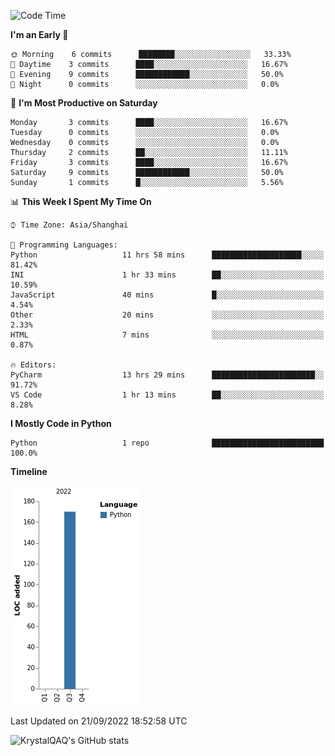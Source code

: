 <!--START_SECTION:waka-->
![Code Time](http://img.shields.io/badge/Code%20Time-24%20hrs%2059%20mins-blue)

**I'm an Early 🐤** 

```text
🌞 Morning    6 commits      ████████░░░░░░░░░░░░░░░░░   33.33% 
🌆 Daytime    3 commits      ████░░░░░░░░░░░░░░░░░░░░░   16.67% 
🌃 Evening    9 commits      ████████████░░░░░░░░░░░░░   50.0% 
🌙 Night      0 commits      ░░░░░░░░░░░░░░░░░░░░░░░░░   0.0%

```
📅 **I'm Most Productive on Saturday** 

```text
Monday       3 commits      ████░░░░░░░░░░░░░░░░░░░░░   16.67% 
Tuesday      0 commits      ░░░░░░░░░░░░░░░░░░░░░░░░░   0.0% 
Wednesday    0 commits      ░░░░░░░░░░░░░░░░░░░░░░░░░   0.0% 
Thursday     2 commits      ██░░░░░░░░░░░░░░░░░░░░░░░   11.11% 
Friday       3 commits      ████░░░░░░░░░░░░░░░░░░░░░   16.67% 
Saturday     9 commits      ████████████░░░░░░░░░░░░░   50.0% 
Sunday       1 commits      █░░░░░░░░░░░░░░░░░░░░░░░░   5.56%

```


📊 **This Week I Spent My Time On** 

```text
⌚︎ Time Zone: Asia/Shanghai

💬 Programming Languages: 
Python                   11 hrs 58 mins      ████████████████████░░░░░   81.42% 
INI                      1 hr 33 mins        ██░░░░░░░░░░░░░░░░░░░░░░░   10.59% 
JavaScript               40 mins             █░░░░░░░░░░░░░░░░░░░░░░░░   4.54% 
Other                    20 mins             ░░░░░░░░░░░░░░░░░░░░░░░░░   2.33% 
HTML                     7 mins              ░░░░░░░░░░░░░░░░░░░░░░░░░   0.87%

🔥 Editors: 
PyCharm                  13 hrs 29 mins      ███████████████████████░░   91.72% 
VS Code                  1 hr 13 mins        ██░░░░░░░░░░░░░░░░░░░░░░░   8.28%

```

**I Mostly Code in Python** 

```text
Python                   1 repo              █████████████████████████   100.0%

```


**Timeline**

![Chart not found](https://raw.githubusercontent.com/KrystalQAQ/KrystalQAQ/main/charts/bar_graph.png) 


 Last Updated on 21/09/2022 18:52:58 UTC
<!--END_SECTION:waka-->
![KrystalQAQ's GitHub stats](https://github-readme-stats.vercel.app/api?username=KrystalQAQ&show_icons=true&theme=radical)
